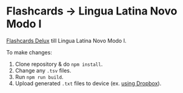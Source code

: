 # Flashcards → Lingua Latina Novo Modo I
[Flashcards Delux](http://flashcardsdeluxe.com/) till Lingua Latina Novo Modo I.

To make changes:

1. Clone repository & do `npm install`.
2. Change any `.tsv` files.
3. Run `npm run build`.
4. Upload generated `.txt` files to device (ex. [using Dropbox](http://orangeorapple.com/Flashcards/)).

